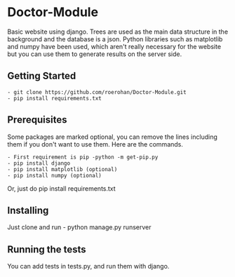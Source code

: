 # Doctor-Module

Basic website using django. Trees are used as the main data structure in the background and the database is a json.
Python libraries such as matplotlib and numpy have been used, which aren't really necessary for the website but you can use them to generate results on the server side.

## Getting Started

```
- git clone https://github.com/roerohan/Doctor-Module.git
- pip install requirements.txt

```

## Prerequisites

Some packages are marked optional, you can remove the lines including them if you don't want to use them.
Here are the commands.

```
- First requirement is pip -python -m get-pip.py
- pip install django
- pip install matplotlib (optional)
- pip install numpy (optional)
```
Or, just do pip install requirements.txt

## Installing

Just clone and run  - python manage.py runserver

## Running the tests

You can add tests in tests.py, and run them with django.
